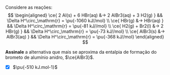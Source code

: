 Considere as reações:
$$
\begin{aligned}
    \ce{ 2 Al(s) + 6 HBr(aq) &-> 2 AlBr3(aq) + 3 H2(g) } && \Delta H^\circ_\mathrm{r} = \pu{-1060 kJ//mol} \\
    \ce{ HBr(g) &-> HBr(aq) }                            && \Delta H^\circ_\mathrm{r} = \pu{-81 kJ//mol} \\
    \ce{ H2(g) + Br2(l) &-> 2 HBr(g) }                   && \Delta H^\circ_\mathrm{r} = \pu{-73 kJ//mol} \\
    \ce{ AlBr3(s) &-> AlBr3(aq) }                        && \Delta H^\circ_\mathrm{r} = \pu{-368 kJ//mol}
\end{aligned}
$$

**Assinale** a alternativa que mais se aproxima da entalpia de formação do brometo de alumínio anidro, $\ce{AlBr3}$.

- [x] $\pu{-510 kJ.mol-1}$

